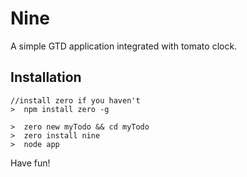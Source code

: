# Nine

A simple GTD application integrated with tomato clock.

## Installation

```
//install zero if you haven't
>  npm install zero -g

>  zero new myTodo && cd myTodo
>  zero install nine
>  node app
```

Have fun!











